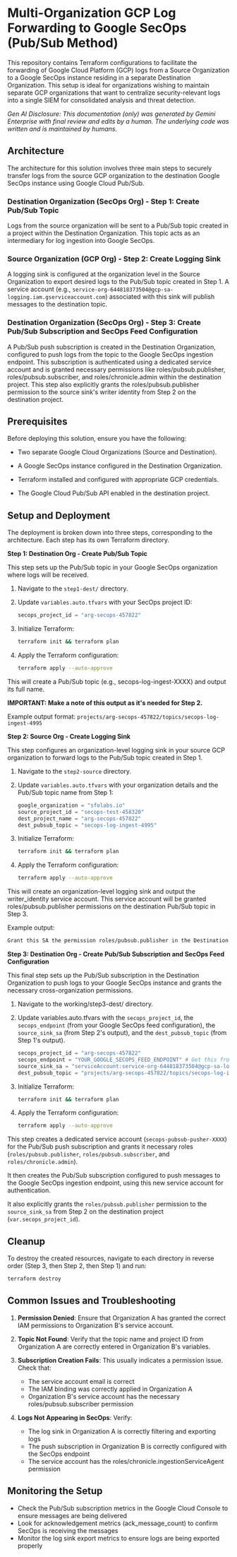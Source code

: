 # Multi-Organization GCP Log Forwarding to Google SecOps (Pub/Sub Method)

This repository contains Terraform configurations to facilitate the forwarding of Google Cloud Platform (GCP) logs from a Source Organization to a Google SecOps instance residing in a separate Destination Organization. This setup is ideal for organizations wishing to maintain separate GCP organizations that want to centralize security-relevant logs into a single SIEM for consolidated analysis and threat detection.

<i>Gen AI Disclosure: This documentation (only) was generated by Gemini Enterprise with final review and edits by a human. The underlying code was written and is maintained by humans.</i> 

## Architecture
The architecture for this solution involves three main steps to securely transfer logs from the source GCP organization to the destination Google SecOps instance using Google Cloud Pub/Sub.

### Destination Organization (SecOps Org) - Step 1: Create Pub/Sub Topic

Logs from the source organization will be sent to a Pub/Sub topic created in a project within the Destination Organization. This topic acts as an intermediary for log ingestion into Google SecOps.

### Source Organization (GCP Org) - Step 2: Create Logging Sink
A logging sink is configured at the organization level in the Source Organization to export desired logs to the Pub/Sub topic created in Step 1. A service account (e.g., ```service-org-644818373504@gcp-sa-logging.iam.gserviceaccount.com```) associated with this sink will publish messages to the destination topic.

### Destination Organization (SecOps Org) - Step 3: Create Pub/Sub Subscription and SecOps Feed Configuration
A Pub/Sub push subscription is created in the Destination Organization, configured to push logs from the topic to the Google SecOps ingestion endpoint. This subscription is authenticated using a dedicated service account and is granted necessary permissions like roles/pubsub.publisher, roles/pubsub.subscriber, and roles/chronicle.admin within the destination project. This step also explicitly grants the roles/pubsub.publisher permission to the source sink's writer identity from Step 2 on the destination project.

## Prerequisites
Before deploying this solution, ensure you have the following:

- Two separate Google Cloud Organizations (Source and Destination).

- A Google SecOps instance configured in the Destination Organization.

- Terraform installed and configured with appropriate GCP credentials.

- The Google Cloud Pub/Sub API enabled in the destination project.

## Setup and Deployment
The deployment is broken down into three steps, corresponding to the architecture. Each step has its own Terraform directory.

<b>Step 1: Destination Org - Create Pub/Sub Topic</b>

This step sets up the Pub/Sub topic in your Google SecOps organization where logs will be received.

1. Navigate to the ```step1-dest/``` directory.

1. Update ```variables.auto.tfvars``` with your SecOps project ID:

    ```terraform
    secops_project_id = "arg-secops-457822"
    ```

1. Initialize Terraform:

    ```Bash
    terraform init && terraform plan
    ```

1. Apply the Terraform configuration:

    ```Bash
    terraform apply --auto-approve
    ```

This will create a Pub/Sub topic (e.g., secops-log-ingest-XXXX) and output its full name. 

<b>IMPORTANT: Make a note of this output as it's needed for Step 2.</b>

Example output format: ```projects/arg-secops-457822/topics/secops-log-ingest-4995```

<b>Step 2: Source Org - Create Logging Sink</b>

This step configures an organization-level logging sink in your source GCP organization to forward logs to the Pub/Sub topic created in Step 1.

1. Navigate to the ```step2-source``` directory.

1. Update ```variables.auto.tfvars``` with your organization details and the Pub/Sub topic name from Step 1:

    ```Terraform
    google_organization = "sfolabs.io"
    source_project_id = "secops-test-458320"
    dest_project_name = "arg-secops-457822"
    dest_pubsub_topic = "secops-log-ingest-4995"
    ```

1. Initialize Terraform:

    ```Bash
    terraform init && terraform plan
    ```

1. Apply the Terraform configuration:

    ```Bash
    terraform apply --auto-approve
    ```

This will create an organization-level logging sink and output the writer_identity service account. This service account will be granted roles/pubsub.publisher permissions on the destination Pub/Sub topic in Step 3.

Example output: 

```bash
Grant this SA the permission roles/pubsub.publisher in the Destination Org: serviceAccount:service-org-644818373504@gcp-sa-logging.iam.gserviceaccount.com
```

<b>Step 3: Destination Org - Create Pub/Sub Subscription and SecOps Feed Configuration</b>

This final step sets up the Pub/Sub subscription in the Destination Organization to push logs to your Google SecOps instance and grants the necessary cross-organization permissions.

1. Navigate to the working/step3-dest/ directory.

1. Update variables.auto.tfvars with the ```secops_project_id```, the ```secops_endpoint``` (from your Google SecOps feed configuration), the ```source_sink_sa``` (from Step 2's output), and the ```dest_pubsub_topic``` (from Step 1's output).

    ```Terraform
    secops_project_id = "arg-secops-457822"
    secops_endpoint = "YOUR_GOOGLE_SECOPS_FEED_ENDPOINT" # Get this from your Google SecOps instance (Settings -> Feeds -> Add New -> Google Cloud Pub/Sub -> Finalize tab)
    source_sink_sa = "serviceAccount:service-org-644818373504@gcp-sa-logging.iam.gserviceaccount.com" # Output from Step 2
    dest_pubsub_topic = "projects/arg-secops-457822/topics/secops-log-ingest-4995" # Output from Step 1
    ```
1. Initialize Terraform:

    ```Bash
    terraform init && terraform plan
    ```

1. Apply the Terraform configuration:

    ```Bash
    terraform apply --auto-approve
    ```

This step creates a dedicated service account (```secops-pubsub-pusher-XXXX```) for the Pub/Sub push subscription and grants it necessary roles (```roles/pubsub.publisher```, ```roles/pubsub.subscriber```, and ```roles/chronicle.admin```). 

It then creates the Pub/Sub subscription configured to push messages to the Google SecOps ingestion endpoint, using this new service account for authentication. 

It also explicitly grants the ```roles/pubsub.publisher``` permission to the ```source_sink_sa``` from Step 2 on the destination project (```var.secops_project_id```).

## Cleanup

To destroy the created resources, navigate to each directory in reverse order (Step 3, then Step 2, then Step 1) and run:

```bash
terraform destroy
```

## Common Issues and Troubleshooting

1. **Permission Denied**: Ensure that Organization A has granted the correct IAM permissions to Organization B's service account.

2. **Topic Not Found**: Verify that the topic name and project ID from Organization A are correctly entered in Organization B's variables.

3. **Subscription Creation Fails**: This usually indicates a permission issue. Check that:
   - The service account email is correct
   - The IAM binding was correctly applied in Organization A
   - Organization B's service account has the necessary roles/pubsub.subscriber permission

4. **Logs Not Appearing in SecOps**: Verify:
   - The log sink in Organization A is correctly filtering and exporting logs
   - The push subscription in Organization B is correctly configured with the SecOps endpoint
   - The service account has the roles/chronicle.ingestionServiceAgent permission

## Monitoring the Setup

- Check the Pub/Sub subscription metrics in the Google Cloud Console to ensure messages are being delivered
- Look for acknowledgement metrics (ack_message_count) to confirm SecOps is receiving the messages
- Monitor the log sink export metrics to ensure logs are being exported properly